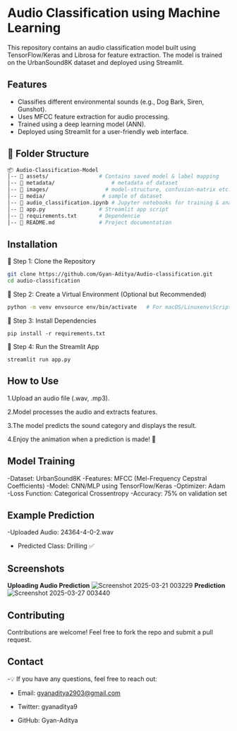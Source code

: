 # Audio Classification using Machine Learning
This repository contains an audio classification model built using TensorFlow/Keras and Librosa for feature extraction. The model is trained on the UrbanSound8K dataset and deployed using Streamlit.

##  Features
- Classifies different environmental sounds (e.g., Dog Bark, Siren, Gunshot).<br>
- Uses MFCC feature extraction for audio processing.<br>
- Trained using a deep learning model (ANN).<br>
- Deployed using Streamlit for a user-friendly web interface.<br>

## 📂 Folder Structure
```bash
📦 Audio-Classification-Model
│-- 📁 assets/                # Contains saved model & label mapping
│-- 📁 metadata/                  # metadata of dataset
│-- 📁 images/                  # model-structure, confusion-matrix etc.
│-- 📁 media/                  # sample of dataset
│-- 📜 audio_classification.ipynb # Jupyter notebooks for training & analysis
│-- 📜 app.py                 # Streamlit app script
│-- 📜 requirements.txt       # Dependencie
│-- 📜 README.md              # Project documentation
```

## Installation
🔹 Step 1: Clone the Repository<br>
```bash
git clone https://github.com/Gyan-Aditya/Audio-classification.git
cd audio-classification
```
🔹 Step 2: Create a Virtual Environment (Optional but Recommended)
```bash
python -m venv envsource env/bin/activate   # For macOS/Linuxenv\Scripts\activate      # For Windows
```
🔹 Step 3: Install Dependencies
```
pip install -r requirements.txt
```
🔹 Step 4: Run the Streamlit App
```
streamlit run app.py
```

## How to Use
1.Upload an audio file (.wav, .mp3).

2.Model processes the audio and extracts features.

3.The model predicts the sound category and displays the result.

4.Enjoy the animation when a prediction is made! 🎉

## Model Training
-Dataset: UrbanSound8K
-Features: MFCC (Mel-Frequency Cepstral Coefficients)
-Model: CNN/MLP using TensorFlow/Keras
-Optimizer: Adam
-Loss Function: Categorical Crossentropy
-Accuracy: 75% on validation set


## Example Prediction
-Uploaded Audio: 24364-4-0-2.wav

- Predicted Class: Drilling ✅


## Screenshots
**Uploading Audio	Prediction**
![Screenshot 2025-03-21 003229](https://github.com/user-attachments/assets/c0198a25-0277-4050-8cc9-501a524ddad0)
**Prediction**
![Screenshot 2025-03-27 003440](https://github.com/user-attachments/assets/424960d1-172b-4e7a-ad02-8c452d34dd13)




## Contributing
Contributions are welcome! Feel free to fork the repo and submit a pull request.

## Contact
-💡 If you have any questions, feel free to reach out:

- Email: gyanaditya2903@gmail.com

- Twitter: gyanaditya9

- GitHub: Gyan-Aditya

